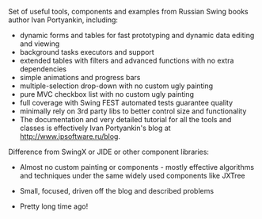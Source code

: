 Set of useful tools, components and examples from Russian Swing books author Ivan Portyankin, including:

* dynamic forms and tables for fast prototyping and dynamic data editing and viewing
* background tasks executors and support
* extended tables with filters and advanced functions with no extra dependencies
* simple animations and progress bars
* multiple-selection drop-down with no custom ugly painting
* pure MVC checkbox list with no custom ugly painting
* full coverage with Swing FEST automated tests guarantee quality
* minimally rely on 3rd party libs to better control size and functionality
* The documentation and very detailed tutorial for all the tools and classes is effectively Ivan Portyankin's blog at http://www.ipsoftware.ru/blog.

Difference from SwingX or JIDE or other component libraries:

* Almost no custom painting or components - mostly effective algorithms and techniques under the same widely used components like JXTree
* Small, focused, driven off the blog and described problems

* Pretty long time ago!
